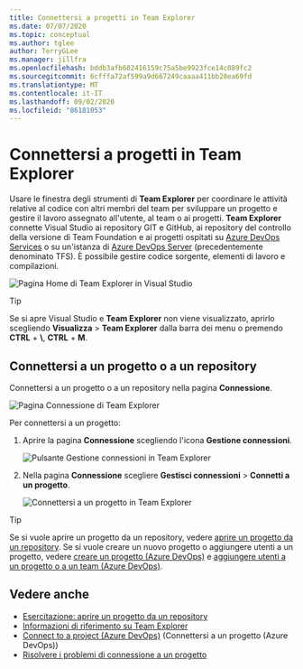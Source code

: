 ```yaml
---
title: Connettersi a progetti in Team Explorer
ms.date: 07/07/2020
ms.topic: conceptual
ms.author: tglee
author: TerryGLee
ms.manager: jillfra
ms.openlocfilehash: bddb3afb602416159c75a5be9923fce14c089fc2
ms.sourcegitcommit: 6cfffa72af599a9d667249caaaa411bb28ea69fd
ms.translationtype: MT
ms.contentlocale: it-IT
ms.lasthandoff: 09/02/2020
ms.locfileid: "86181053"
---
```

# <a name="connect-to-projects-in-team-explorer"></a>Connettersi a progetti in Team Explorer

Usare le finestra degli strumenti di **Team Explorer** per coordinare le attività relative al codice con altri membri del team per sviluppare un progetto e gestire il lavoro assegnato all'utente, al team o ai progetti. **Team Explorer** connette Visual Studio ai repository GIT e GitHub, ai repository del controllo della versione di Team Foundation e ai progetti ospitati su [Azure DevOps Services](/azure/devops/user-guide/what-is-azure-devops-services) o su un'istanza di [Azure DevOps Server](/azure/devops/index-all) (precedentemente denominato TFS). È possibile gestire codice sorgente, elementi di lavoro e compilazioni.

![Pagina Home di Team Explorer in Visual Studio](media/team-explorer/team-explorer.png)

> [!TIP]
> Se si apre Visual Studio e **Team Explorer** non viene visualizzato, aprirlo scegliendo **Visualizza**  >  **Team Explorer** dalla barra dei menu o premendo **CTRL** + **&#92;**, **CTRL** + **M**.

## <a name="connect-to-a-project-or-repository"></a>Connettersi a un progetto o a un repository

Connettersi a un progetto o a un repository nella pagina **Connessione**.

![Pagina Connessione di Team Explorer](media/team-explorer/connect.png)

Per connettersi a un progetto:

1. Aprire la pagina **Connessione** scegliendo l'icona **Gestione connessioni**.

   ![Pulsante Gestione connessioni in Team Explorer](media/team-explorer/manage-connections.png)

1. Nella pagina **Connessione** scegliere **Gestisci connessioni** > **Connetti a un progetto**.

   ![Connettersi a un progetto in Team Explorer](media/team-explorer/connect-project.png)

> [!TIP]
> Se si vuole aprire un progetto da un repository, vedere [aprire un progetto da un repository](../get-started/tutorial-open-project-from-repo.md). Se si vuole creare un nuovo progetto o aggiungere utenti a un progetto, vedere [creare un progetto (Azure DevOps)](/azure/devops/organizations/projects/create-project) e [aggiungere utenti a un progetto o a un team (Azure DevOps)](/azure/devops/organizations/security/add-users-team-project).

## <a name="see-also"></a>Vedere anche

- [Esercitazione: aprire un progetto da un repository](../get-started/tutorial-open-project-from-repo.md)
- [Informazioni di riferimento su Team Explorer](reference/team-explorer-reference.md)
- [Connect to a project (Azure DevOps)](/azure/devops/organizations/projects/connect-to-projects) (Connettersi a un progetto (Azure DevOps))
- [Risolvere i problemi di connessione a un progetto](/azure/devops/user-guide/troubleshoot-connection?view=azure-devops)
